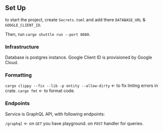 ## Set Up

to start the project, create `Secrets.toml` and add there `DATABASE_URL` & `GOOGLE_CLIENT_ID`.

Then, run `cargo shuttle run --port 8080`.

### Infrastructure

Database is postgres instance.
Google Client ID is provisioned by Google Cloud.

### Formatting

`cargo clippy --fix --lib -p entity --allow-dirty` <- to fix linting errors in crate.
`cargo fmt` <- to format code.


### Endpoints

Service is GraphQL API, with following endpoints:

`/graphql` <- on `GET` you have playground. on `POST` handler for queries.